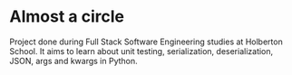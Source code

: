# Almost a circle
Project done during Full Stack Software Engineering studies at Holberton School. It aims to learn about unit testing, serialization, deserialization, JSON, args and kwargs in Python.
